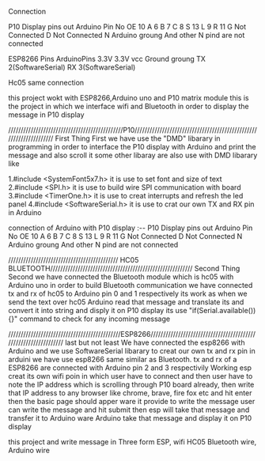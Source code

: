 Connection

P10 Display pins out           Arduino Pin No
OE                             10
A                              6
B                              7
C                              8
S                              13
L                              9
R                              11
G                              Not Connected
D                              Not Connected
N                              Arduino groung
And other N pind are not connected



ESP8266 Pins                 ArduinoPins
3.3V                         3.3V vcc
Ground                       groung
TX                           2(SoftwareSerial)
RX                           3(SoftwareSerial)

Hc05 same connection


this project wokt with ESP8266,Arduino uno and P10 matrix module
this is the project in which we interface wifi and Bluetooth in order to display the message in P10 display


//////////////////////////////////////////////P10///////////////////////////////////////////////////////////////////
First Thing First 
we have use the "DMD" libarary in programming in order to interface the P10 display with Arduino and print the message and also scroll it
some other libaray are also use with DMD libarary like 

1.#include <SystemFont5x7.h>  it is use to set font and size of text 
2.#include <SPI.h>            it is use to build wire SPI communication with board 
3.#include <TimerOne.h>       it is use to creat interrupts and refresh the led panel
4.#include <SoftwareSerial.h> it is use to crat our own TX and RX pin in Arduino

connection of Arduino with P10 display :--
P10 Display pins out           Arduino Pin No
     OE                             10
     A                              6
     B                              7
     C                              8
     S                              13
     L                              9
     R                              11
     G                              Not Connected
     D                              Not Connected
     N                              Arduino groung
And other N pind are not connected

//////////////////////////////////////////// HC05 BLUETOOTH/////////////////////////////////////////////////////////
Second Thing Second
we have connected the Bluetooth module which is hc05 with Arduino uno in order to build Bluetooth communication 
we have connected tx and rx of hc05 to Arduino pin 0 and 1 respectively 
         its work as when we send the text over hc05 Arduino read that message and translate its and convert it into string and disply it on P10 display its use "if(Serial.available()){}" command to check for any incoming message 


/////////////////////////////////////////////ESP8266////////////////////////////////////////////////////////////////
last but not least
We have connected the esp8266 with Arduino and we use SoftwareSerial libarary to creat our own tx and rx pin in arduini we have use esp8266 same similar as Bluetooth. tx and rx of a ESP8266 are connected with Arduino pin 2 and 3 respectivily
         Working esp creat its own wifi poin in which user have to connect and then user have to note the IP address which is scrolling through P10 board already, then write that IP address to any browser like chrome, brave, fire fox etc and hit enter then the basic page should apper ware it provide to write the message user can write the message and hit submit then esp will take that message and transfer it to Arduino ware Arduino take that message and display it on P10 display



this project and write message in Three form 
ESP, wifi
HC05 Bluetooth
wire, Arduino wire 


